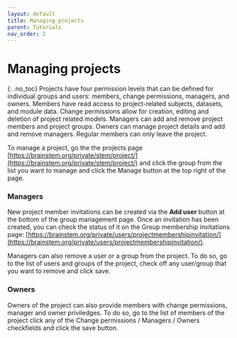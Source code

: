 ```yaml
---
layout: default
title: Managing projects
parent: Tutorials
nav_order: 2
---
```

# Managing projects
{: .no_toc}
Projects have four permission levels that can be defined for individual groups and users: members, change permissions, managers, and owners. Members have read access to project-related subjects, datasets, and module data. Change permissions allow for creation, editing and deletion of project related models. Managers can add and remove project members and project groups. Owners can manage project details and add and remove managers. Regular members can only leave the project.

To manage a project, go the the projects page [https://brainstem.org/private/stem/project/](https://brainstem.org/private/stem/project/) and click the group from the list you want to manage and click the Manage button at the top right of the page. 

### Managers

New project member invitations can be created via the __Add user__ button at the bottom of the group management page. Once an invitation has been created, you can check the status of it on the Group membership invitations page: [https://brainstem.org/private/users/projectmembershipinvitation/](https://brainstem.org/private/users/projectmembershipinvitation/). 

Managers can also remove a user or a group from the project. To do so, go to the list of users and groups of the project, check off any user/group that you want to remove and click save. 

### Owners

Owners of the project can also provide members with change permissions, manager and owner priviledges. To do so, go to the list of members of the project click any of the Change permissions / Managers / Owners checkfields and click the save button.

